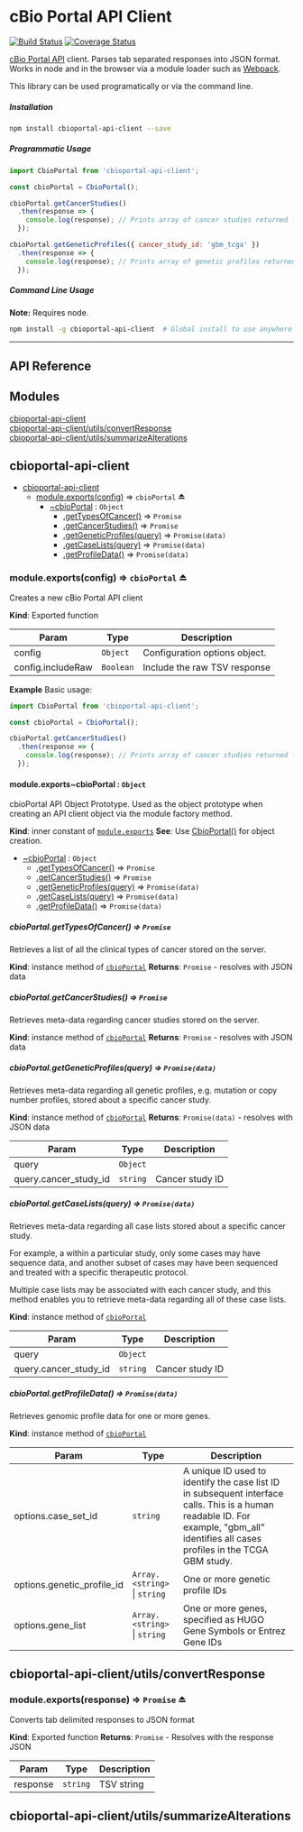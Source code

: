 # cBio Portal API Client
[![Build Status](https://img.shields.io/circleci/project/nathanmarks/cbioportal-api-client/master.svg?style=flat-square)](https://circleci.com/gh/nathanmarks/cbioportal-api-client) [![Coverage Status](https://img.shields.io/coveralls/nathanmarks/cbioportal-api-client/master.svg?style=flat-square)](https://coveralls.io/github/nathanmarks/cbioportal-api-client?branch=master)

[cBio Portal API](http://www.cbioportal.org/web_api.jsp) client. Parses tab separated responses into JSON format. Works in node and in the browser via a module loader such as [Webpack](http://webpack.github.io).

This library can be used programatically or via the command line.

##### Installation

```bash
npm install cbioportal-api-client --save
```

##### Programmatic Usage

```javascript
import CbioPortal from 'cbioportal-api-client';

const cbioPortal = CbioPortal();

cbioPortal.getCancerStudies()
  .then(response => {
    console.log(response); // Prints array of cancer studies returned from API
  });

cbioPortal.getGeneticProfiles({ cancer_study_id: 'gbm_tcga' })
  .then(response => {
    console.log(response); // Prints array of genetic profiles returned from the 'gbm_tcga' study
  });
```

##### Command Line Usage

**Note:** Requires node.

```bash
npm install -g cbioportal-api-client  # Global install to use anywhere
```

---

## API Reference
<!--

* [cbioportal-api-client](#module_cbioportal-api-client)
    * [module.exports(config)](#exp_module_cbioportal-api-client--module.exports) ⇒ <code>cbioPortal</code> ⏏
        * [~cbioPortal](#module_cbioportal-api-client--module.exports..cbioPortal) : <code>Object</code>
            * [.getTypesOfCancer()](#module_cbioportal-api-client--module.exports..cbioPortal+getTypesOfCancer) ⇒ <code>Promise</code>
            * [.getCancerStudies()](#module_cbioportal-api-client--module.exports..cbioPortal+getCancerStudies) ⇒ <code>Promise</code>
            * [.getGeneticProfiles(query)](#module_cbioportal-api-client--module.exports..cbioPortal+getGeneticProfiles) ⇒ <code>Promise(data)</code>
            * [.getCaseLists(query)](#module_cbioportal-api-client--module.exports..cbioPortal+getCaseLists) ⇒ <code>Promise(data)</code>
            * [.getProfileData()](#module_cbioportal-api-client--module.exports..cbioPortal+getProfileData) ⇒ <code>Promise(data)</code>

<a name="exp_module_cbioportal-api-client--module.exports"></a>
### module.exports(config) ⇒ <code>cbioPortal</code> ⏏
Creates a new cBio Portal API client

**Kind**: Exported function

| Param | Type | Description |
| --- | --- | --- |
| config | <code>Object</code> | Configuration options object. |
| config.includeRaw | <code>Boolean</code> | Include the raw TSV response |

**Example**
Basic usage:

```javascript
import CbioPortal from 'cbioportal-api-client';

const cbioPortal = CbioPortal();

cbioPortal.getCancerStudies()
  .then(response => {
    console.log(response); // Prints array of cancer studies returned from API
  });
```
<a name="module_cbioportal-api-client--module.exports..cbioPortal"></a>
#### module.exports~cbioPortal : <code>Object</code>
cbioPortal API Object Prototype. Used as the object prototype
when creating an API client object via the module factory method.

**Kind**: inner constant of <code>[module.exports](#exp_module_cbioportal-api-client--module.exports)</code>
**See**: Use [CbioPortal()](module:cbioportal-api-client~CbioPortal) for object creation.

* [~cbioPortal](#module_cbioportal-api-client--module.exports..cbioPortal) : <code>Object</code>
    * [.getTypesOfCancer()](#module_cbioportal-api-client--module.exports..cbioPortal+getTypesOfCancer) ⇒ <code>Promise</code>
    * [.getCancerStudies()](#module_cbioportal-api-client--module.exports..cbioPortal+getCancerStudies) ⇒ <code>Promise</code>
    * [.getGeneticProfiles(query)](#module_cbioportal-api-client--module.exports..cbioPortal+getGeneticProfiles) ⇒ <code>Promise(data)</code>
    * [.getCaseLists(query)](#module_cbioportal-api-client--module.exports..cbioPortal+getCaseLists) ⇒ <code>Promise(data)</code>
    * [.getProfileData()](#module_cbioportal-api-client--module.exports..cbioPortal+getProfileData) ⇒ <code>Promise(data)</code>

<a name="module_cbioportal-api-client--module.exports..cbioPortal+getTypesOfCancer"></a>
##### cbioPortal.getTypesOfCancer() ⇒ <code>Promise</code>
Retrieves a list of all the clinical types of cancer stored on the server.

**Kind**: instance method of <code>[cbioPortal](#module_cbioportal-api-client--module.exports..cbioPortal)</code>
**Returns**: <code>Promise</code> - resolves with JSON data
<a name="module_cbioportal-api-client--module.exports..cbioPortal+getCancerStudies"></a>
##### cbioPortal.getCancerStudies() ⇒ <code>Promise</code>
Retrieves meta-data regarding cancer studies stored on the server.

**Kind**: instance method of <code>[cbioPortal](#module_cbioportal-api-client--module.exports..cbioPortal)</code>
**Returns**: <code>Promise</code> - resolves with JSON data
<a name="module_cbioportal-api-client--module.exports..cbioPortal+getGeneticProfiles"></a>
##### cbioPortal.getGeneticProfiles(query) ⇒ <code>Promise(data)</code>
Retrieves meta-data regarding all genetic profiles, e.g.
mutation or copy number profiles, stored about a specific cancer study.

**Kind**: instance method of <code>[cbioPortal](#module_cbioportal-api-client--module.exports..cbioPortal)</code>
**Returns**: <code>Promise(data)</code> - resolves with JSON data

| Param | Type | Description |
| --- | --- | --- |
| query | <code>Object</code> |  |
| query.cancer_study_id | <code>string</code> | Cancer study ID |

<a name="module_cbioportal-api-client--module.exports..cbioPortal+getCaseLists"></a>
##### cbioPortal.getCaseLists(query) ⇒ <code>Promise(data)</code>
Retrieves meta-data regarding all case lists stored about a specific cancer study.

For example, a within a particular study, only some cases may have sequence data, and another subset of cases may have been sequenced and treated with a specific therapeutic protocol.

Multiple case lists may be associated with each cancer study, and this method enables you to retrieve meta-data regarding all of these case lists.

**Kind**: instance method of <code>[cbioPortal](#module_cbioportal-api-client--module.exports..cbioPortal)</code>

| Param | Type | Description |
| --- | --- | --- |
| query | <code>Object</code> |  |
| query.cancer_study_id | <code>string</code> | Cancer study ID |

<a name="module_cbioportal-api-client--module.exports..cbioPortal+getProfileData"></a>
##### cbioPortal.getProfileData() ⇒ <code>Promise(data)</code>
Retrieves genomic profile data for one or more genes.

**Kind**: instance method of <code>[cbioPortal](#module_cbioportal-api-client--module.exports..cbioPortal)</code>

| Param | Type | Description |
| --- | --- | --- |
| options.case_set_id | <code>string</code> | A unique ID used to identify the case list ID in subsequent interface calls. This is a human readable ID. For example, "gbm_all" identifies all cases profiles in the TCGA GBM study. |
| options.genetic_profile_id | <code>Array.&lt;string&gt;</code> &#124; <code>string</code> | One or more genetic profile IDs |
| options.gene_list | <code>Array.&lt;string&gt;</code> &#124; <code>string</code> | One or more genes, specified as HUGO Gene Symbols or Entrez Gene IDs |

-->

## Modules

<dl>
<dt><a href="#module_cbioportal-api-client">cbioportal-api-client</a></dt>
<dd></dd>
<dt><a href="#module_cbioportal-api-client/utils/convertResponse">cbioportal-api-client/utils/convertResponse</a></dt>
<dd></dd>
<dt><a href="#module_cbioportal-api-client/utils/summarizeAlterations">cbioportal-api-client/utils/summarizeAlterations</a></dt>
<dd></dd>
</dl>

<a name="module_cbioportal-api-client"></a>
## cbioportal-api-client

* [cbioportal-api-client](#module_cbioportal-api-client)
    * [module.exports(config)](#exp_module_cbioportal-api-client--module.exports) ⇒ <code>cbioPortal</code> ⏏
        * [~cbioPortal](#module_cbioportal-api-client--module.exports..cbioPortal) : <code>Object</code>
            * [.getTypesOfCancer()](#module_cbioportal-api-client--module.exports..cbioPortal+getTypesOfCancer) ⇒ <code>Promise</code>
            * [.getCancerStudies()](#module_cbioportal-api-client--module.exports..cbioPortal+getCancerStudies) ⇒ <code>Promise</code>
            * [.getGeneticProfiles(query)](#module_cbioportal-api-client--module.exports..cbioPortal+getGeneticProfiles) ⇒ <code>Promise(data)</code>
            * [.getCaseLists(query)](#module_cbioportal-api-client--module.exports..cbioPortal+getCaseLists) ⇒ <code>Promise(data)</code>
            * [.getProfileData()](#module_cbioportal-api-client--module.exports..cbioPortal+getProfileData) ⇒ <code>Promise(data)</code>

<a name="exp_module_cbioportal-api-client--module.exports"></a>
### module.exports(config) ⇒ <code>cbioPortal</code> ⏏
Creates a new cBio Portal API client

**Kind**: Exported function

| Param | Type | Description |
| --- | --- | --- |
| config | <code>Object</code> | Configuration options object. |
| config.includeRaw | <code>Boolean</code> | Include the raw TSV response |

**Example**
Basic usage:

```javascript
import CbioPortal from 'cbioportal-api-client';

const cbioPortal = CbioPortal();

cbioPortal.getCancerStudies()
  .then(response => {
    console.log(response); // Prints array of cancer studies returned from API
  });
```
<a name="module_cbioportal-api-client--module.exports..cbioPortal"></a>
#### module.exports~cbioPortal : <code>Object</code>
cbioPortal API Object Prototype. Used as the object prototype
when creating an API client object via the module factory method.

**Kind**: inner constant of <code>[module.exports](#exp_module_cbioportal-api-client--module.exports)</code>
**See**: Use [CbioPortal()](module:cbioportal-api-client~CbioPortal) for object creation.

* [~cbioPortal](#module_cbioportal-api-client--module.exports..cbioPortal) : <code>Object</code>
    * [.getTypesOfCancer()](#module_cbioportal-api-client--module.exports..cbioPortal+getTypesOfCancer) ⇒ <code>Promise</code>
    * [.getCancerStudies()](#module_cbioportal-api-client--module.exports..cbioPortal+getCancerStudies) ⇒ <code>Promise</code>
    * [.getGeneticProfiles(query)](#module_cbioportal-api-client--module.exports..cbioPortal+getGeneticProfiles) ⇒ <code>Promise(data)</code>
    * [.getCaseLists(query)](#module_cbioportal-api-client--module.exports..cbioPortal+getCaseLists) ⇒ <code>Promise(data)</code>
    * [.getProfileData()](#module_cbioportal-api-client--module.exports..cbioPortal+getProfileData) ⇒ <code>Promise(data)</code>

<a name="module_cbioportal-api-client--module.exports..cbioPortal+getTypesOfCancer"></a>
##### cbioPortal.getTypesOfCancer() ⇒ <code>Promise</code>
Retrieves a list of all the clinical types of cancer stored on the server.

**Kind**: instance method of <code>[cbioPortal](#module_cbioportal-api-client--module.exports..cbioPortal)</code>
**Returns**: <code>Promise</code> - resolves with JSON data
<a name="module_cbioportal-api-client--module.exports..cbioPortal+getCancerStudies"></a>
##### cbioPortal.getCancerStudies() ⇒ <code>Promise</code>
Retrieves meta-data regarding cancer studies stored on the server.

**Kind**: instance method of <code>[cbioPortal](#module_cbioportal-api-client--module.exports..cbioPortal)</code>
**Returns**: <code>Promise</code> - resolves with JSON data
<a name="module_cbioportal-api-client--module.exports..cbioPortal+getGeneticProfiles"></a>
##### cbioPortal.getGeneticProfiles(query) ⇒ <code>Promise(data)</code>
Retrieves meta-data regarding all genetic profiles, e.g.
mutation or copy number profiles, stored about a specific cancer study.

**Kind**: instance method of <code>[cbioPortal](#module_cbioportal-api-client--module.exports..cbioPortal)</code>
**Returns**: <code>Promise(data)</code> - resolves with JSON data

| Param | Type | Description |
| --- | --- | --- |
| query | <code>Object</code> |  |
| query.cancer_study_id | <code>string</code> | Cancer study ID |

<a name="module_cbioportal-api-client--module.exports..cbioPortal+getCaseLists"></a>
##### cbioPortal.getCaseLists(query) ⇒ <code>Promise(data)</code>
Retrieves meta-data regarding all case lists stored about a specific cancer study.

For example, a within a particular study, only some cases may have sequence data, and another subset of cases may have been sequenced and treated with a specific therapeutic protocol.

Multiple case lists may be associated with each cancer study, and this method enables you to retrieve meta-data regarding all of these case lists.

**Kind**: instance method of <code>[cbioPortal](#module_cbioportal-api-client--module.exports..cbioPortal)</code>

| Param | Type | Description |
| --- | --- | --- |
| query | <code>Object</code> |  |
| query.cancer_study_id | <code>string</code> | Cancer study ID |

<a name="module_cbioportal-api-client--module.exports..cbioPortal+getProfileData"></a>
##### cbioPortal.getProfileData() ⇒ <code>Promise(data)</code>
Retrieves genomic profile data for one or more genes.

**Kind**: instance method of <code>[cbioPortal](#module_cbioportal-api-client--module.exports..cbioPortal)</code>

| Param | Type | Description |
| --- | --- | --- |
| options.case_set_id | <code>string</code> | A unique ID used to identify the case list ID in subsequent interface calls. This is a human readable ID. For example, "gbm_all" identifies all cases profiles in the TCGA GBM study. |
| options.genetic_profile_id | <code>Array.&lt;string&gt;</code> &#124; <code>string</code> | One or more genetic profile IDs |
| options.gene_list | <code>Array.&lt;string&gt;</code> &#124; <code>string</code> | One or more genes, specified as HUGO Gene Symbols or Entrez Gene IDs |

<a name="module_cbioportal-api-client/utils/convertResponse"></a>
## cbioportal-api-client/utils/convertResponse
<a name="exp_module_cbioportal-api-client/utils/convertResponse--module.exports"></a>
### module.exports(response) ⇒ <code>Promise</code> ⏏
Converts tab delimited responses to JSON format

**Kind**: Exported function
**Returns**: <code>Promise</code> - Resolves with the response JSON

| Param | Type | Description |
| --- | --- | --- |
| response | <code>string</code> | TSV string |

<a name="module_cbioportal-api-client/utils/summarizeAlterations"></a>
## cbioportal-api-client/utils/summarizeAlterations
